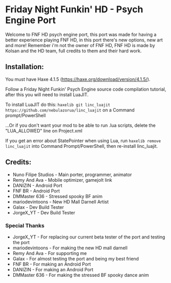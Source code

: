 # Friday Night Funkin' HD - Psych Engine Port
Welcome to FNF HD psych engine port, this port was made for having a better experience playing FNF HD, in this port there's new options, new art and more! Remember i'm not the owner of FNF HD, FNF HD is made by Kolsan and the HD team, full credits to them and their hard work.

## Installation:
You must have Haxe 4.1.5 (https://haxe.org/download/version/4.1.5/).

Follow a Friday Night Funkin' Psych Engine source code compilation tutorial, after this you will need to install LuaJIT.

To install LuaJIT do this: `haxelib git linc_luajit https://github.com/nebulazorua/linc_luajit` on a Command prompt/PowerShell

...Or if you don't want your mod to be able to run .lua scripts, delete the "LUA_ALLOWED" line on Project.xml


If you get an error about StatePointer when using Lua, run `haxelib remove linc_luajit` into Command Prompt/PowerShell, then re-install linc_luajit.

## Credits:
* Nuno Filipe Studios - Main porter, programmer, animator
* Remy And Ava - Mobile optimizer, gamejolt link
* DANIZIN - Android Port
* FNF BR - Android Port
* DMMaster 636 - Stressed spooky BF anim
* mariodevintoons - New HD Mall Darnell Artist
* Galax - Dev Build Tester
* JorgeX_YT - Dev Build Tester

### Special Thanks
* JorgeX_YT - For replacing our current beta tester of the port and testing the port
* mariodevintoons - For making the new HD mall darnell
* Remy And Ava - For supporting me
* Galax - For almost testing the port and being my best friend
* FNF BR - For making an Android Port
* DANIZIN - For making an Android Port
* DMMaster 636 - For making the stressed BF spooky dance anim